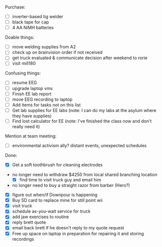 Purchase:
- [ ] inverter-based tig welder
- [ ] black tape for cap
- [ ] 4 AA NiMH batteries

Doable things:
- [ ] move welding supplies from A2
- [ ] check up on brainvision order if not received
- [ ] get truck evaluated & communicate decision after weekend to rorie
- [ ] visit mill180

Confusing things:
- [ ] resume EEG
- [ ] upgrade laptop vms
- [ ] Finish EE lab report
- [ ] move EEG recording to laptop
- [ ] Add items for tasks not on this list
- [ ] Get lab supplies for EE labs (note: I can do my labs at the asylum where they have supplies)
- [ ] Find lost calculator for EE (note: I've finished the class now and don't really need it)

Mention at team meeting:
- [ ] environmental activism ally?  distant events, unexpected schedules

Done:
- [x] Get a soft toothbrush for cleaning electrodes
- no longer need to withdraw $4250 from local shared branching location
   - [x] find time to visit truck guy and email him
- no longer need to buy a straight razor from barber (Hero?)
- [x] figure out when/if Downpour is happening
- [x] Buy SD card to replace mine for still point wii
- [x] visit truck
- [x] schedule as-you-wait service for truck
- [x] add jaw exercises to routine
- [x] reply brett quote
- [x] email back brett if he doesn't reply to my quote request
- [x] Free up space on laptop in preparation for repairing it and storing recordings
